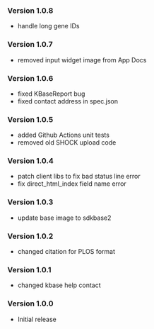 ### Version 1.0.8
- handle long gene IDs

### Version 1.0.7
- removed input widget image from App Docs

### Version 1.0.6
- fixed KBaseReport bug
- fixed contact address in spec.json

### Version 1.0.5
- added Github Actions unit tests
- removed old SHOCK upload code

### Version 1.0.4
- patch client libs to fix bad status line error
- fix direct_html_index field name error

### Version 1.0.3
- update base image to sdkbase2

### Version 1.0.2
- changed citation for PLOS format

### Version 1.0.1
- changed kbase help contact

### Version 1.0.0
- Initial release
